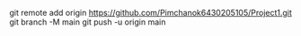 git remote add origin https://github.com/Pimchanok6430205105/Project1.git
git branch -M main
git push -u origin main
